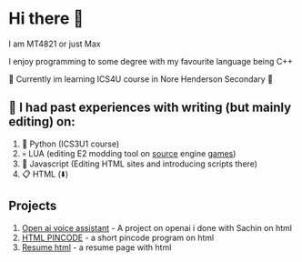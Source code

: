 # Hi there 👋

I am MT4821 or just Max

I enjoy programming to some degree with my favourite language being C++ 

📖 Currently im learning ICS4U course in Nore Henderson Secondary 🏫

## 🚩 I had past experiences with writing (but mainly editing) on:
1. 🐍 Python (ICS3U1 course)
2. 💀 LUA (editing E2 modding tool on [source](https://developer.valvesoftware.com/wiki/Valve_Hammer_Editor) engine [games](https://steamcommunity.com/workshop/filedetails/?id=160250458))
3. 🧊 Javascript (Editing HTML sites and introducing scripts there)
4. 📋 HTML (⬇️)


## Projects
1. [Open ai voice assistant](https://github.com/MT4821/openai-html) - A project on openai i done with Sachin on html
2. [HTML PINCODE](https://github.com/MT4821/hmtl-pincode) - a short pincode program on html
3. [Resume html](https://github.com/MT4821/resume) - a resume page with html
